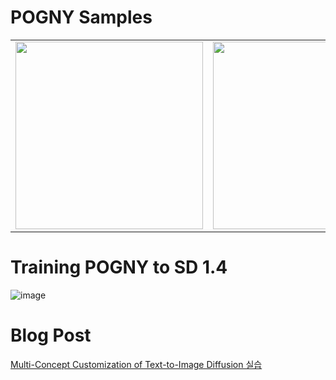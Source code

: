 # POGNY Samples
<table>
  <tr>
    <td><img src="https://github.com/user-attachments/assets/9ee23713-7967-492d-9b20-1452cd265a70" width="300"></td>
    <td><img src="https://github.com/user-attachments/assets/10f545af-bc0a-49ad-b678-7e2c605169b7" width="300"></td>
    <td><img src="https://github.com/user-attachments/assets/7eb46d3e-c15e-4450-8468-520f8b5f463d" width="300"></td>
  </tr>
</table>

# Training POGNY to SD 1.4
![image](https://github.com/user-attachments/assets/a31d9bed-7cbe-4b5f-b883-ef78e1ed81ac)

# Blog Post
[Multi-Concept Customization of Text-to-Image Diffusion 실습](https://wzacorn.tistory.com/119)
